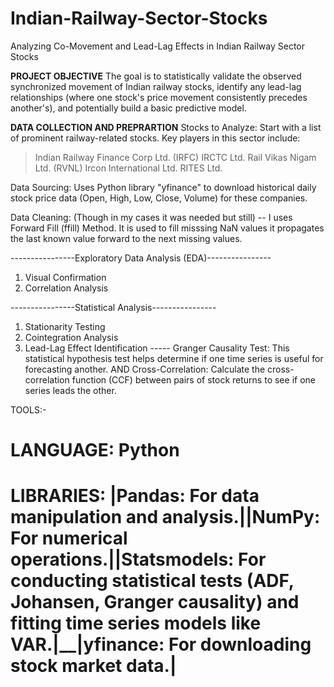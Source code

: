 # Indian-Railway-Sector-Stocks

Analyzing Co-Movement and Lead-Lag Effects in Indian Railway Sector Stocks


**PROJECT OBJECTIVE**
The goal is to statistically validate the observed synchronized movement of Indian railway stocks, identify any lead-lag relationships (where one stock's price movement consistently precedes another's), and potentially build a basic predictive model.

**DATA COLLECTION AND PREPRARTION**
Stocks to Analyze: Start with a list of prominent railway-related stocks. Key players in this sector include:
  > Indian Railway Finance Corp Ltd. (IRFC)
  > IRCTC Ltd.
  > Rail Vikas Nigam Ltd. (RVNL)
  > Ircon International Ltd.
  > RITES Ltd.

 Data Sourcing: Uses Python library "yfinance" to download historical daily stock price data (Open, High, Low, Close, Volume) for these companies.

 Data Cleaning: (Though in my cases it was needed but still) -- I uses Forward Fill (ffill) Method. It is used to fill misssing NaN values it propagates the last known value forward to the next missing values.

 ----------------Exploratory Data Analysis (EDA)----------------
 1. Visual Confirmation
 2. Correlation Analysis

----------------Statistical Analysis----------------
1. Stationarity Testing
2. Cointegration Analysis
3. Lead-Lag Effect Identification    ----- Granger Causality Test: This statistical hypothesis test helps determine if one time series is useful for forecasting another. AND Cross-Correlation: Calculate the cross-correlation function (CCF) between pairs of stock returns to see if one series leads the other.


TOOLS:-
# LANGUAGE: Python
# LIBRARIES: |Pandas: For data manipulation and analysis.|__|NumPy: For numerical operations.|__|Statsmodels: For conducting statistical tests (ADF, Johansen, Granger causality) and fitting time series models like VAR.|__|yfinance: For downloading stock market data.| 
